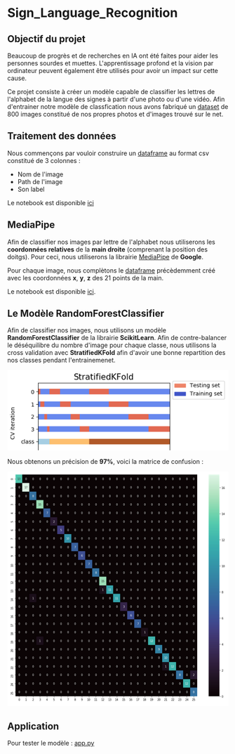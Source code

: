 # Sign_Language_Recognition

## Objectif du projet

Beaucoup de progrès et de recherches en IA ont été faites pour aider les personnes sourdes et muettes. L'apprentissage profond et la vision par ordinateur peuvent également être utilisés pour avoir un impact sur cette cause.

Ce projet consiste à créer un modèle capable de classifier les lettres de l'alphabet de la langue des signes à partir d'une photo ou d'une vidéo. Afin d'entrainer notre modèle de classfication nous avons fabriqué un [dataset](dataset_final) de 800 images constitué de nos propres photos et d'images trouvé sur le net. 

## Traitement des données

Nous commençons par vouloir construire un [dataframe](data.csv) au format csv constitué de 3 colonnes : 
* Nom de l'image
* Path de l'image
* Son label

Le notebook est disponible [ici](generate_csv.ipynb)

## MediaPipe

Afin de classifier nos images par lettre de l'alphabet nous utiliserons les **coordonnées relatives** de la **main droite** (comprenant la position des doitgs). Pour ceci, nous utiliserons la librairie [MediaPipe](https://mediapipe.dev/) de **Google**. 

Pour chaque image, nous complètons le [dataframe](data_final.csv) précèdemment créé avec les coordonnées **x**, **y**, **z** des 21 points de la main. 

Le notebook est disponible [ici](csv_mediapipe.ipynb). 

## Le Modèle RandomForestClassifier

Afin de classifier nos images, nous utilisons un modèle **RandomForestClassifier** de la librairie **ScikitLearn**. Afin de contre-balancer le déséquilibre du nombre d'image pour chaque classe, nous utilisons la cross validation avec **StratifiedKFold** afin d'avoir une bonne repartition des nos classes pendant l'entrainemenet.

![](Images/StratifiedKFlod.png)

Nous obtenons un précision de **97%**, voici la matrice de confusion :

![](Images/cm.png)

## Application

Pour tester le modèle : [app.py](app.py)
